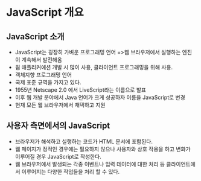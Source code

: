 # JavaScript 개요

##  JavaScript 소개
- JavaScript는 굉장히 가벼운 프로그래밍 언어 =>웹 브라우저에서 실행하는 엔진이 계속해서 발전해옴
- 웝 애플리커에션 개발 시 많이 사용, 클라이언트 프로그래밍을 위해 사용.
- 객체지향 프로그래밍 언어
- 국제 표준 규역을 가지고 있다.
- 1955년 Netscape 2.0 에서 LiveScript라는 이름으로 발표
- 이후 웹 개발 분야에서 Java 언어가 크게 성공하자 이름을 JavaScript로 변경
- 현재 모든 웹 브라우저에서 채택하고 지원

## 사용자 측면에서의 JavaScript
- 브라우저가 해석하고 실행하는 코드가 HTML 문서에 포함된다.
- 웹 페이지가 정적인 경우에는 필요하지 않으나 사용자와 상호 작용을 하고 변화가 이루어질 경우 JavaScript로 작성한다.
- 웹 브라우저에서 발생되는 각종 이벤트나 입력 데이터에 대한 처리 등 클라이언트에서 이루어지는 다양한 작업들을 처리 할 수 있다.

